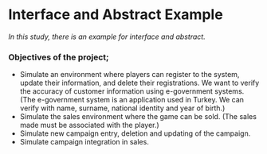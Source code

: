 # Interface and Abstract Example

*In this study, there is an example for interface and abstract.* <br/>

### Objectives of the project; <br/>
- Simulate an environment where players can register to the system, update their information, and delete their registrations. 
We want to verify the accuracy of customer information using e-government systems. 
(The e-government system is an application used in Turkey. We can verify with name, surname, national identity and year of birth.) <br/>
- Simulate the sales environment where the game can be sold. (The sales made must be associated with the player.) <br/>
- Simulate new campaign entry, deletion and updating of the campaign. <br/>
- Simulate campaign integration in sales. <br/>
